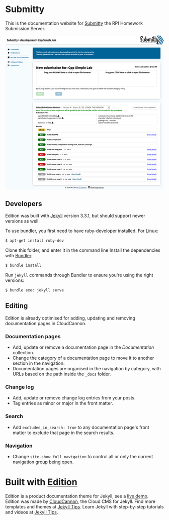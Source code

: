# Submitty

This is the documentation website for [Submitty](http://submitty.org) the RPI Homework Submission Server.

![Submitty screenshot](images/Submission_Result_Buggy.png)

## Developers

Edition was built with [Jekyll](http://jekyllrb.com/) version 3.3.1, but should support newer versions as well.

To use bundler, you first need to have ruby-developer installed. For Linux:

~~~bash
$ apt-get install ruby-dev
~~~
Clone this folder, and enter it in the command line
Install the dependencies with [Bundler](http://bundler.io/):

~~~bash
$ bundle install
~~~

Run `jekyll` commands through Bundler to ensure you're using the right versions:

~~~bash
$ bundle exec jekyll serve
~~~

## Editing

Edition is already optimised for adding, updating and removing documentation pages in CloudCannon.

### Documentation pages

* Add, update or remove a documentation page in the *Documentation* collection.
* Change the category of a documentation page to move it to another section in the navigation.
* Documentation pages are organised in the navigation by category, with URLs based on the path inside the `_docs` folder.

### Change log

* Add, update or remove change log entries from your posts.
* Tag entries as minor or major in the front matter.

### Search

* Add `excluded_in_search: true` to any documentation page's front matter to exclude that page in the search results.

### Navigation

* Change `site.show_full_navigation` to control all or only the current navigation group being open.

# Built with [Edition](https://github.com/CloudCannon/edition-jekyll-template)

Edition is a product documentation theme for Jekyll, see a [live demo](https://long-pig.cloudvent.net/).
Edition was made by [CloudCannon](http://cloudcannon.com/), the Cloud CMS for Jekyll.
Find more templates and themes at [Jekyll Tips](http://jekyll.tips/templates/).
Learn Jekyll with step-by-step tutorials and videos at [Jekyll Tips](http://jekyll.tips/).
